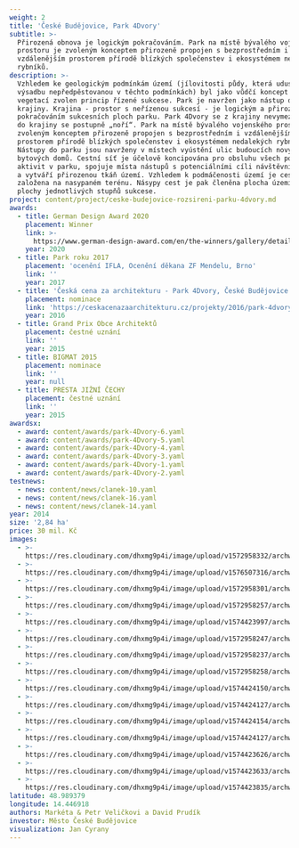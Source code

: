 ```yaml
---
weight: 2
title: 'České Budějovice, Park 4Dvory'
subtitle: >-
  Přirozená obnova je logickým pokračováním. Park na místě bývalého vojenského
  prostoru je zvoleným konceptem přirozeně propojen s bezprostředním i
  vzdálenějším prostorem přírodě blízkých společenstev i ekosystémem nedalekých
  rybníků.
description: >-
  Vzhledem ke geologickým podmínkám území (jílovitosti půdy, která udusí novou
  výsadbu nepředpěstovanou v těchto podmínkách) byl jako vůdčí koncept práce s
  vegetací zvolen princip řízené sukcese. Park je navržen jako nástup do
  krajiny. Krajina - prostor s neřízenou sukcesí - je logickým a přirozeným
  pokračováním sukcesních ploch parku. Park 4Dvory se z krajiny nevymezuje, ale
  do krajiny se postupně „noří“. Park na místě bývalého vojenského prostoru je
  zvoleným konceptem přirozeně propojen s bezprostředním i vzdálenějším
  prostorem přírodě blízkých společenstev i ekosystémem nedalekých rybníků.
  Nástupy do parku jsou navrženy v místech vyústění ulic budoucích nových
  bytových domů. Cestní síť je účelově koncipována pro obsluhu všech potřebných
  aktivit v parku, spojuje místa nástupů s potenciálními cíli návštěvníků parku
  a vytváří přirozenou tkáň území. Vzhledem k podmáčenosti území je cestní síť
  založena na nasypaném terénu. Násypy cest je pak členěna plocha území na dílčí
  plochy jednotlivých stupňů sukcese.
project: content/project/ceske-budejovice-rozsireni-parku-4dvory.md
awards:
  - title: German Design Award 2020
    placement: Winner
    link: >-
      https://www.german-design-award.com/en/the-winners/gallery/detail/27983-4courts-park.html
    year: 2020
  - title: Park roku 2017
    placement: 'ocenění IFLA, Ocenění děkana ZF Mendelu, Brno'
    link: ''
    year: 2017
  - title: 'Česká cena za architekturu - Park 4Dvory, České Budějovice'
    placement: nominace
    link: 'https://ceskacenazaarchitekturu.cz/projekty/2016/park-4dvory/'
    year: 2016
  - title: Grand Prix Obce Architektů
    placement: čestné uznání
    link: ''
    year: 2015
  - title: BIGMAT 2015
    placement: nominace
    link: ''
    year: null
  - title: PRESTA JIŽNÍ ČECHY
    placement: čestné uznání
    link: ''
    year: 2015
awardsx:
  - award: content/awards/park-4Dvory-6.yaml
  - award: content/awards/park-4Dvory-5.yaml
  - award: content/awards/park-4Dvory-4.yaml
  - award: content/awards/park-4Dvory-3.yaml
  - award: content/awards/park-4Dvory-1.yaml
  - award: content/awards/park-4Dvory-2.yaml
testnews:
  - news: content/news/clanek-10.yaml
  - news: content/news/clanek-16.yaml
  - news: content/news/clanek-14.yaml
year: 2014
size: '2,84 ha'
price: 30 mil. Kč
images:
  - >-
    https://res.cloudinary.com/dhxmg9p4i/image/upload/v1572958332/archweb/03_VEL_C_PARK_4DVORY_FOTA__IMG_7005_qpmoyk.jpg
  - >-
    https://res.cloudinary.com/dhxmg9p4i/image/upload/v1576507316/archweb/4dvory_bkuhsu.jpg
  - >-
    https://res.cloudinary.com/dhxmg9p4i/image/upload/v1572958301/archweb/03_VEL_C_PARK_4DVORY_FOTA__6825_hvdjgr.jpg
  - >-
    https://res.cloudinary.com/dhxmg9p4i/image/upload/v1572958257/archweb/03_VEL_C_PARK_4DVORY_FOTA__IMG_6847_vzi9u7.jpg
  - >-
    https://res.cloudinary.com/dhxmg9p4i/image/upload/v1574423997/archweb/cafeinterior_j6vu7h.jpg
  - >-
    https://res.cloudinary.com/dhxmg9p4i/image/upload/v1572958247/archweb/03_VEL_C_PARK_4DVORY_FOTA__6842_fadpee.jpg
  - >-
    https://res.cloudinary.com/dhxmg9p4i/image/upload/v1572958237/archweb/03_VEL_C_PARK_4DVORY_FOTA__IMG_7449_eltlxh.jpg
  - >-
    https://res.cloudinary.com/dhxmg9p4i/image/upload/v1572958258/archweb/03_VEL_C_PARK_4DVORY_FOTA__IMG_6511_zixche.jpg
  - >-
    https://res.cloudinary.com/dhxmg9p4i/image/upload/v1574424150/archweb/pond_by_cafe_2014_tfdhra.jpg
  - >-
    https://res.cloudinary.com/dhxmg9p4i/image/upload/v1574424127/archweb/Cafe_4Court_authors_David_Prud%C3%ADk_a_Mark%C3%A9ta_a_Petr_Veli%C4%8Dkovi_kfzbrk.jpg
  - >-
    https://res.cloudinary.com/dhxmg9p4i/image/upload/v1574424154/archweb/pond_by_entrance_2014_evqoyt.jpg
  - >-
    https://res.cloudinary.com/dhxmg9p4i/image/upload/v1574424127/archweb/pond_by_entrance_2018_ku1jdh.jpg
  - >-
    https://res.cloudinary.com/dhxmg9p4i/image/upload/v1574423626/archweb/p%C5%AFdorys_anj_zn5ful.jpg
  - >-
    https://res.cloudinary.com/dhxmg9p4i/image/upload/v1574423633/archweb/vizu2012_hnqlqu.jpg
  - >-
    https://res.cloudinary.com/dhxmg9p4i/image/upload/v1574423835/archweb/4._2018_z7qncp.jpg
latitude: 48.989379
longitude: 14.446918
authors: Markéta & Petr Veličkovi a David Prudík
investor: Město České Budějovice
visualization: Jan Cyrany
---
```


